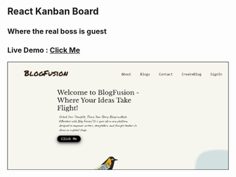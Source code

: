 ## React Kanban Board
### Where the real boss is guest
### Live Demo : <a href="https://quicksellankit.vercel.app/">Click Me</a>
<img align="left" alt="Coding" width="820px" src="https://github.com/codeBurner0/BlogFusion-Web-App/blob/main/ScreenShots/1.png">


